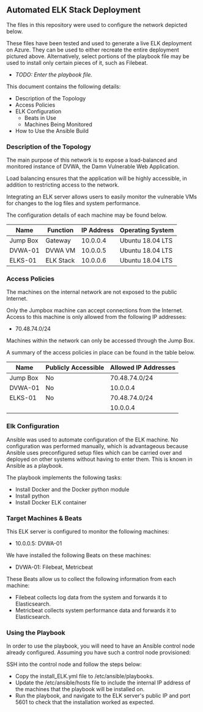 ## Automated ELK Stack Deployment

The files in this repository were used to configure the network depicted below.

These files have been tested and used to generate a live ELK deployment on Azure. They can be used to either recreate the entire deployment pictured above. Alternatively, select portions of the playbook file may be used to install only certain pieces of it, such as Filebeat.

  - _TODO: Enter the playbook file._

This document contains the following details:
- Description of the Topology
- Access Policies
- ELK Configuration
  - Beats in Use
  - Machines Being Monitored
- How to Use the Ansible Build


### Description of the Topology

The main purpose of this network is to expose a load-balanced and monitored instance of DVWA, the Damn Vulnerable Web Application.

Load balancing ensures that the application will be highly accessible, in addition to restricting access to the network.

Integrating an ELK server allows users to easily monitor the vulnerable VMs for changes to the log files and system performance.

The configuration details of each machine may be found below.

| Name     | Function | IP Address | Operating System |
|----------|----------|------------|------------------|
| Jump Box | Gateway  | 10.0.0.4   | Ubuntu 18.04 LTS |
| DVWA-01  | DVWA VM  | 10.0.0.5   | Ubuntu 18.04 LTS |
| ELKS-01  | ELK Stack| 10.0.0.6   | Ubuntu 18.04 LTS |


### Access Policies

The machines on the internal network are not exposed to the public Internet. 

Only the Jumpbox machine can accept connections from the Internet. Access to this machine is only allowed from the following IP addresses:
  - 70.48.74.0/24

Machines within the network can only be accessed through the Jump Box.

A summary of the access policies in place can be found in the table below.

| Name     | Publicly Accessible | Allowed IP Addresses |
|----------|---------------------|----------------------|
| Jump Box | No                  | 70.48.74.0/24        |
| DVWA-01  | No                  | 10.0.0.4             |
| ELKS-01  | No                  | 70.48.74.0/24        |
|          |                     | 10.0.0.4             |


### Elk Configuration

Ansible was used to automate configuration of the ELK machine. No configuration was performed manually, which is advantageous because Ansible uses preconfigured setup files which can be carried over and deployed on other systems without having to enter them. This is known in Ansible as a playbook.

The playbook implements the following tasks:
  - Install Docker and the Docker python module
  - Install python
  - Install Docker ELK container


### Target Machines & Beats
This ELK server is configured to monitor the following machines:
  - 10.0.0.5: DVWA-01

We have installed the following Beats on these machines:
  - DVWA-01: Filebeat, Metricbeat

These Beats allow us to collect the following information from each machine:
  - Filebeat collects log data from the system and forwards it to Elasticsearch.
  - Metricbeat collects system performance data and forwards it to Elasticsearch.


### Using the Playbook
In order to use the playbook, you will need to have an Ansible control node already configured. Assuming you have such a control node provisioned: 

SSH into the control node and follow the steps below:
- Copy the install_ELK.yml file to /etc/ansible/playbooks.
- Update the /etc/ansible/hosts file to include the internal IP address of the machines that the playbook will be installed on.
- Run the playbook, and navigate to the ELK server's public IP and port 5601 to check that the installation worked as expected.
